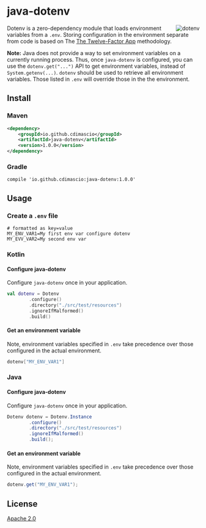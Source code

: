 # java-dotenv 


<img src="https://raw.githubusercontent.com/cdimascio/java-dotenv/master/assets/java-dotenv.png" alt="dotenv" align="right" />

Dotenv is a zero-dependency module that loads environment variables from a `.env`. Storing configuration in the environment separate from code is based on The [The Twelve-Factor App](http://12factor.net/config) methodology.

**Note:** Java does not provide a way to set environment variables on a currently running process. Thus, once `java-dotenv` is configured, you can use the `dotenv.get("...")` API to get environment variables, instead of `System.getenv(...)`. `dotenv`  should be used to retrieve all environment variables. Those listed in `.env` will override those in the the environment.  
## Install

### Maven 
```xml
<dependency>
    <groupId>io.github.cdimascio</groupId>
    <artifactId>java-dotenv</artifactId>
    <version>1.0.0</version>
</dependency>
```

### Gradle

```
compile 'io.github.cdimascio:java-dotenv:1.0.0'
```


## Usage

### Create a `.env` file

```dosini
# formatted as key=value
MY_ENV_VAR1=My first env var configure dotenv
MY_EVV_VAR2=My second env var
```

### Kotlin
#### Configure java-dotenv 
Configure `java-dotenv` once in your application.

```kotlin
val dotenv = Dotenv
        .configure()
        .directory("./src/test/resources")
        .ignoreIfMalformed()
        .build()
```
	
#### Get an environment variable
Note, environment variables specified in `.env` take precedence over those configured in the actual environment.

```kotlin
dotenv["MY_ENV_VAR1"]
```


### Java
#### Configure java-dotenv
Configure `java-dotenv` once in your application.

```java
Dotenv dotenv = Dotenv.Instance
        .configure()
        .directory("./src/test/resources")
        .ignoreIfMalformed()
        .build();
```

#### Get an environment variable
Note, environment variables specified in `.env` take precedence over those configured in the actual environment.

```java
dotenv.get("MY_ENV_VAR1");
```

## License

[Apache 2.0](https://www.apache.org/licenses/LICENSE-2.0)